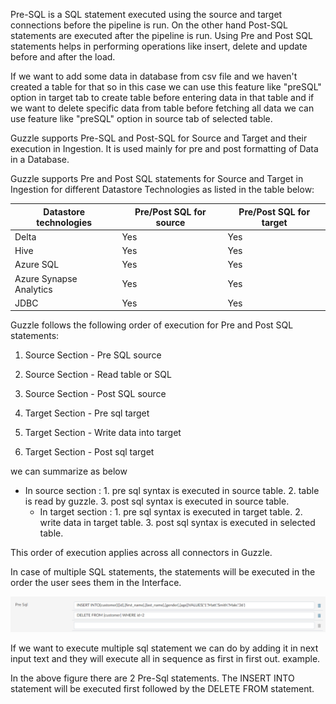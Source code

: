 Pre-SQL is a SQL statement executed using the source and target connections before the pipeline is run. On the other hand Post-SQL statements are executed after the pipeline is run. Using Pre and Post SQL statements helps in performing operations like insert, delete and update before and after the load.

If we want to add some data in database from csv file and we haven't created a table for that so in this case we can use this feature like "preSQL" option in target tab to create table before 	entering data in that table and if we want to delete specific data from table before fetching all data we can use feature like "preSQL" option in source tab of selected table.

Guzzle supports Pre-SQL and Post-SQL for Source and Target and their execution in Ingestion. It is used mainly for pre and post formatting of Data in a Database. 

Guzzle supports Pre and Post SQL statements for Source and Target in Ingestion for different Datastore Technologies as listed in the table below: 

|Datastore technologies|Pre/Post SQL for source|Pre/Post SQL for target|
|--- |--- |--- |
|Delta|Yes|Yes|
|Hive|Yes|Yes|
|Azure SQL|Yes|Yes|
|Azure Synapse Analytics|Yes|Yes|
|JDBC|Yes|Yes|


Guzzle follows the following order of execution for Pre and Post SQL statements:

1. Source Section - Pre SQL source

2. Source Section - Read table or SQL

3. Source Section - Post SQL source

4. Target Section -  Pre sql target

5. Target Section -  Write data into target

6. Target Section -  Post sql target
 
 
we can summarize as below

  - In source section : 
		  1. pre sql syntax is executed in source table.
		  2. table is read by guzzle.
		  3. post sql syntax is executed in source table.
	- In target section : 
		  1. pre sql syntax is executed in target table.
		  2. write data in target table.
		  3. post sql syntax is executed in selected table. 

This order of execution applies across all connectors in Guzzle.

In case of multiple SQL statements, the statements will be executed in the order the user sees them in the Interface.

![image alt text](/img/docs/how-to-guides/ingest_data/image_1.png)          

If we want to execute multiple sql statement we can do by adding it in next input text and they will execute all in sequence as first in first out. example.

In the above figure there are 2 Pre-Sql statements. The INSERT INTO statement will be executed first followed by the DELETE FROM statement.

